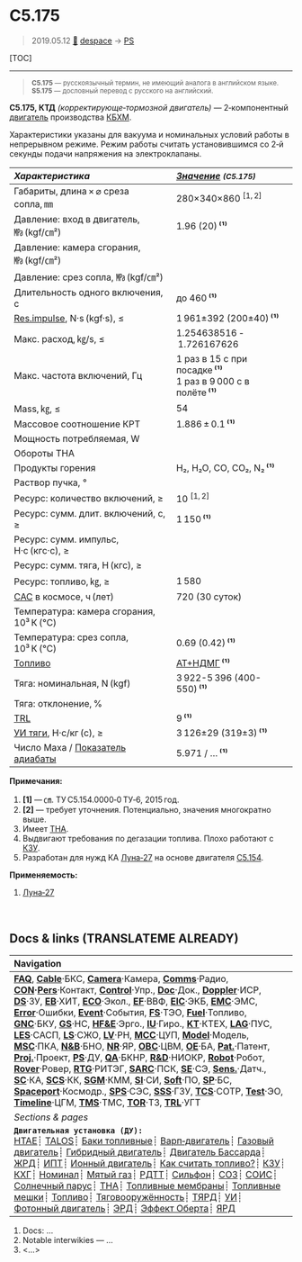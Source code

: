 # С5.175
> 2019.05.12 [🚀](../index/index.md) [despace](index.md) → [PS](ps.md)

[TOC]

---

> <small>**С5.175** — русскоязычный термин, не имеющий аналога в английском языке. **S5.175** — дословный перевод с русского на английский.</small>

**С5.175, КТД** *(корректирующе‑тормозной двигатель)* — 2‑компонентный [двигатель](ps.md) производства [КБХМ](zz_kbhm.md).

Характеристики указаны для вакуума и номинальных условий работы в непрерывном режиме. Режим работы считать установившимся со 2‑й секунды подачи напряжения на электроклапаны.

|*Характеристика*|*[Значение](si.md) <small>(С5.175)</small>*|
|:--|:--|
|Габариты, длина × ⌀ среза сопла, ㎜|280×340×860 <sup>[1, 2]</sup>|
|Давление: вход в двигатель, ㎫ (kgf/㎝²)|1.96 (20) **⁽¹⁾**|
|Давление: камера сгорания, ㎫ (kgf/㎝²)| |
|Давление: срез сопла, ㎫ (kgf/㎝²)| |
|Длительность одного включения, с|до 460 **⁽¹⁾**|
|[Res.impulse](ing.md), N·s (kgf·s), ≤|1 961±392 (200±40) **⁽¹⁾**|
|Макс. расход, ㎏/s, ≤|1.254638516 - 1.726167626|
|Макс. частота включений, Гц|1 раз в 15 с при посадке **⁽¹⁾**<br> 1 раз в 9 000 с в полёте **⁽¹⁾**|
|Mass, ㎏, ≤|54|
|Массовое соотношение КРТ|1.886 ± 0.1 **⁽¹⁾**|
|Мощность потребляемая, W| |
|Обороты ТНА| |
|Продукты горения|H₂, H₂O, CO, CO₂, N₂ **⁽¹⁾**|
|Раствор пучка, °| |
|Ресурс: количество включений, ≥|10 <sup>[1, 2]</sup>|
|Ресурс: сумм. длит. включений, c, ≥|1 150 **⁽¹⁾**|
|Ресурс: сумм. импульс, Н·с (кгс·с), ≥| |
|Ресурс: сумм. тяга, Н (кгс), ≥| |
|Ресурс: топливо, ㎏, ≥|1 580|
|[САС](lifetime.md) в космосе, ч (лет)|720 (30 суток)|
|Температура: камера сгорания, 10³ К (℃)| |
|Температура: срез сопла, 10³ К (℃)|0.69 (0.42) **⁽¹⁾**|
|[Топливо](fuel.md)|[АТ+НДМГ](at_plus.md) **⁽¹⁾**|
|Тяга: номинальная, N (kgf)|3 922-5 396 (400-550) **⁽¹⁾**|
|Тяга: отклонение, %| |
|[TRL](trl.md)|9 **⁽¹⁾**|
|[УИ тяги](isp.md), Н·с/кг (с), ≥|3 126±29 (319±3) **⁽¹⁾**|
|Число Маха / [Показатель адиабаты](heat_cr.md)|5.971 / … **⁽¹⁾**|

**Примечания:**

   1. **[1]** — ㎝. ТУ С5.154.0000‑0 ТУ‑6, 2015 год.
   1. **[2]** — требует уточнения. Потенциально, значения многократно выше.
   1. Имеет [ТНА](turbopump.md).
   1. Выдвигают требования по дегазации топлива. Плохо работают с [КЗУ](cinu.md).
   1. Разработан для нужд КА [Луна‑27](луна_27.md) на основе двигателя [С5.154](s5_154.md).

**Применяемость:**

   1. [Луна‑27](луна_27.md)



<p style="page-break-after:always"> </p>

## Docs & links (TRANSLATEME ALREADY)
|Navigation|
|:--|
|**[FAQ](faq.md)**, **[Cable](cable.md)**·БКС, **[Camera](cam.md)**·Камера, **[Comms](comms.md)**·Радио, **[CON](contact.md)·[Pers](person.md)**·Контакт, **[Control](control.md)**·Упр., **[Doc](doc.md)**·Док., **[Doppler](doppler.md)**·ИСР, **[DS](ds.md)**·ЗУ, **[EB](eb.md)**·ХИТ, **[ECO](ecology.md)**·Экол., **[EF](ef.md)**·ВВФ, **[ElC](elc.md)**·ЭКБ, **[EMC](emc.md)**·ЭМС, **[Error](error.md)**·Ошибки, **[Event](event.md)**·События, **[FS](fs.md)**·ТЭО, **[Fuel](fuel.md)**·Топливо, **[GNC](gnc.md)**·БКУ, **[GS](scs.md)**·НС, **[HF&E](hfe.md)**·Эрго., **[IU](iu.md)**·Гиро., **[KT](kt.md)**·КТЕХ, **[LAG](lag.md)**·ПУC, **[LES](les.md)**·САСП, **[LS](ls.md)**·СЖО, **[LV](lv.md)**·РН, **[MCC](mcc.md)**·ЦУП, **[Model](model.md)**·Модель, **[MSC](sc.md)**·ПКА, **[N&B](nnb.md)**·БНО, **[NR](nr.md)**·ЯР, **[OBC](obc.md)**·ЦВМ, **[OE](oe.md)**·БА, **[Pat.](патент.md)**·Патент, **[Proj.](project.md)**·Проект, **[PS](ps.md)**·ДУ, **[QA](qa.md)**·БКНР, **[R&D](rnd.md)**·НИОКР, **[Robot](robotics.md)**·Робот, **[Rover](rover.md)**·Ровер, **[RTG](rtg.md)**·РИТЭГ, **[SARC](sarc.md)**·ПСК, **[SE](se.md)**·СЭ, **[Sens.](sensor.md)**·Датч., **[SC](sc.md)**·КА, **[SCS](scs.md)**·КК, **[SGM](sgm.md)**·КММ, **[SI](si.md)**·СИ, **[Soft](soft.md)**·ПО, **[SP](sp.md)**·БС, **[Spaceport](spaceport.md)**·Космодр., **[SPS](sps.md)**·СЭС, **[SSS](sss.md)**·ГЗУ, **[TCS](tcs.md)**·СОТР, **[Test](test.md)**·ЭО, **[Timeline](timeline.md)**·ЦГМ, **[TMS](tms.md)**·ТМС, **[TOR](tor.md)**·ТЗ, **[TRL](trl.md)**·УГТ|
|*Sections & pages*|
|**`Двигательная установка (ДУ):`**<br> [HTAE](htae.md)┊ [TALOS](talos.md)┊ [Баки топливные](fuel_tank.md)┊ [Варп‑двигатель](warp_drive.md)┊ [Газовый двигатель](cgt.md)┊ [Гибридный двигатель](гбрд.md)┊ [Двигатель Бассарда](bussard_ramjet.md)┊ [ЖРД](lpr.md)┊ [ИПТ](ing.md)┊ [Ионный двигатель](иод.md)┊ [Как считать топливо?](si.md)┊ [КЗУ](cinu.md)┊ [КХГ](cgs.md)┊ [Номинал](nominal.md)┊ [Мятый газ](exhsteam.md)┊ [РДТТ](spr.md)┊ [Сильфон](сильфон.md)┊ [СОЗ](соз.md)┊ [СОИС](соис.md)┊ [Солнечный парус](солнечный_парус.md)┊ [ТНА](turbopump.md)┊ [Топливные мембраны](топливные_мембраны.md)┊ [Топливные мешки](топливные_мешки.md)┊ [Топливо](fuel.md)┊ [Тяговооружённость](ttwr.md)┊ [ТЯРД](тярд.md)┊ [УИ](isp.md)┊ [Фотонный двигатель](фотонный_двигатель.md)┊ [ЭРД](epsp.md)┊ [Эффект Оберта](oberth_eff.md)┊ [ЯРД](ntr.md)|

   1. Docs: …
   1. Notable interwikies — …
   1. <…>
